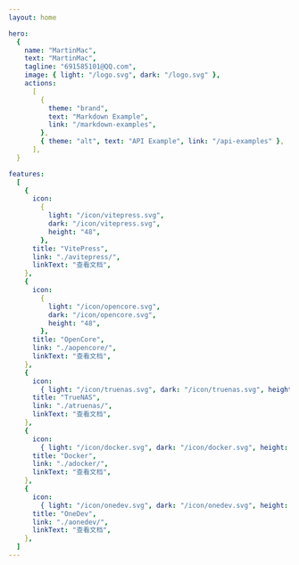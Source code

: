 ```yaml
---
layout: home

hero:
  {
    name: "MartinMac",
    text: "MartinMac",
    tagline: "691585101@QQ.com",
    image: { light: "/logo.svg", dark: "/logo.svg" },
    actions:
      [
        {
          theme: "brand",
          text: "Markdown Example",
          link: "/markdown-examples",
        },
        { theme: "alt", text: "API Example", link: "/api-examples" },
      ],
  }

features:
  [
    {
      icon:
        {
          light: "/icon/vitepress.svg",
          dark: "/icon/vitepress.svg",
          height: "48",
        },
      title: "VitePress",
      link: "./avitepress/",
      linkText: "查看文档",
    },
    {
      icon:
        {
          light: "/icon/opencore.svg",
          dark: "/icon/opencore.svg",
          height: "48",
        },
      title: "OpenCore",
      link: "./aopencore/",
      linkText: "查看文档",
    },
    {
      icon:
        { light: "/icon/truenas.svg", dark: "/icon/truenas.svg", height: "48" },
      title: "TrueNAS",
      link: "./atruenas/",
      linkText: "查看文档",
    },
    {
      icon:
        { light: "/icon/docker.svg", dark: "/icon/docker.svg", height: "48" },
      title: "Docker",
      link: "./adocker/",
      linkText: "查看文档",
    },
    {
      icon:
        { light: "/icon/onedev.svg", dark: "/icon/onedev.svg", height: "48" },
      title: "OneDev",
      link: "./aonedev/",
      linkText: "查看文档",
    },
  ]
---
```


<script setup lang="ts">
  interface Hero {
  name?: string
  text: string
  tagline?: string
  image?: ThemeableImage
  actions?: HeroAction[]
}

type ThemeableImage =
  | string
  | { src: string; alt?: string }
  | { light: string; dark: string; alt?: string }

interface HeroAction {
  theme?: 'brand' | 'alt'
  text: string
  link: string
}

interface Feature {
  icon?: FeatureIcon
  title: string
  details: string
  link?: string
  linkText?: string
}

type FeatureIcon =
  | string
  | { src: string; alt?: string; width?: string; height: string }
  | {
      light: string
      dark: string
      alt?: string
      width?: string
      height: string
    }
</script>
